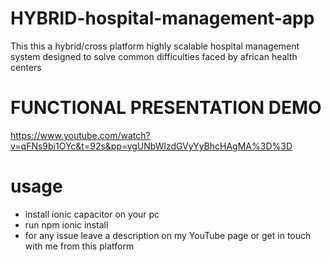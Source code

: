 # HYBRID-hospital-management-app
This this a hybrid/cross platform highly scalable hospital management system designed to solve common difficulties faced by african health centers 
# FUNCTIONAL PRESENTATION DEMO
https://www.youtube.com/watch?v=qFNs9bi1OYc&t=92s&pp=ygUNbWlzdGVyYyBhcHAgMA%3D%3D
# usage
- install ionic capacitor on your pc
- run npm ionic install 
- for any issue leave a description on my YouTube page or get in touch with me from this platform
